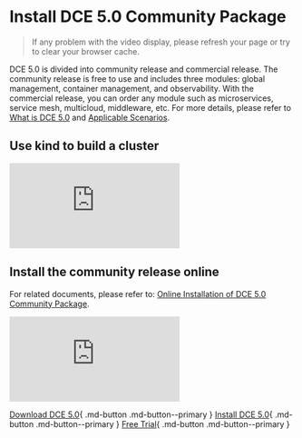 # Install DCE 5.0 Community Package

> If any problem with the video display, please refresh your page or try to clear your browser cache.

DCE 5.0 is divided into community release and commercial release. The community release is free to use and includes three modules: global management, container management, and observability. With the commercial release, you can order any module such as microservices, service mesh, multicloud, middleware, etc. For more details, please refer to [What is DCE 5.0](../dce/what.md) and [Applicable Scenarios](../dce/scenario.md).

## Use kind to build a cluster

<div class="responsive-video-container">
<iframe src="https://harbor-test2.cn-sh2.ufileos.com/docs/videos/kind-cluster.mp4" scrolling="no" border="0" frameborder="no" framespacing="0 " allowfullscreen="true"> </iframe>
</div>

## Install the community release online

For related documents, please refer to: [Online Installation of DCE 5.0 Community Package](../install/intro.md#_2).

<div class="responsive-video-container">
<iframe src="https://harbor-test2.cn-sh2.ufileos.com/docs/videos/online-install-community.mp4" scrolling="no" border="0" frameborder="no" framespacing= "0" allowfullscreen="true"> </iframe>
</div>

[Download DCE 5.0](../download/dce5.md){ .md-button .md-button--primary }
[Install DCE 5.0](../install/intro.md){ .md-button .md-button--primary }
[Free Trial](../dce/license0.md){ .md-button .md-button--primary }
